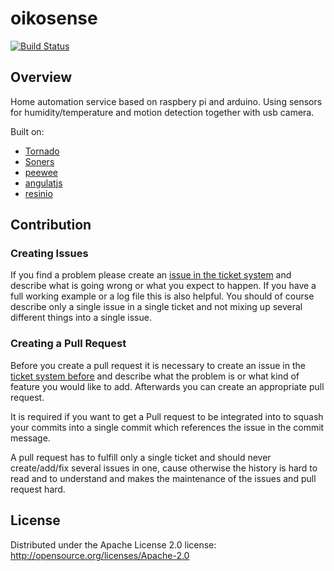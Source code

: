 # oikosense
[![Build Status](https://travis-ci.org/cpapazaf/oikosense.svg?branch=master)](https://travis-ci.org/cpapazaf/oikosense)

## Overview
Home automation service based on raspbery pi and arduino. Using sensors for humidity/temperature and motion detection together with usb camera.

Built on:
* [Tornado](http://www.tornadoweb.org/)
* [Soners](https://github.com/cpapazaf/soners)
* [peewee](https://github.com/coleifer/peewee)
* [angulatjs](https://angularjs.org/)
* [resinio](https://resin.io/)

## Contribution

### Creating Issues

If you find a problem please create an 
[issue in the ticket system](https://github.com/cpapazaf/oikosense/issues)
and describe what is going wrong or what you expect to happen.
If you have a full working example or a log file this is also helpful.
You should of course describe only a single issue in a single ticket and not 
mixing up several different things into a single issue.

### Creating a Pull Request

Before you create a pull request it is necessary to create an issue in
the [ticket system before](https://github.com/cpapazaf/oikosense/issues)
and describe what the problem is or what kind of feature you would like
to add. Afterwards you can create an appropriate pull request.

It is required if you want to get a Pull request to be integrated into to squash your
commits into a single commit which references the issue in the commit message.

A pull request has to fulfill only a single ticket and should never create/add/fix
several issues in one, cause otherwise the history is hard to read and to understand 
and makes the maintenance of the issues and pull request hard.

## License

Distributed under the Apache License 2.0 license: http://opensource.org/licenses/Apache-2.0
